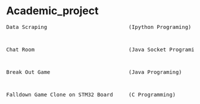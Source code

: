 # Academic_project

<pre>Data Scraping                          (Ipython Programing) </pre><br>
<pre>Chat Room                              (Java Socket Programing)</pre> <br>
<pre>Break Out Game                         (Java Programing) </pre><br>
<pre>Falldown Game Clone on STM32 Board     (C Programming) </pre><br>
